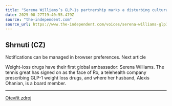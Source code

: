 ```yaml
---
title: "Serena Williams’s GLP-1s partnership marks a disturbing cultural turning point"
date: 2025-08-27T19:40:55.479Z
source: "the-independent.com"
source_url: https://www.the-independent.com/voices/serena-williams-glp1-weight-loss-drugs-ro-alexis-ohanian-b2813255.html
---
```


## Shrnutí (CZ)
Notifications can be managed in browser preferences. Next article

Weight-loss drugs have their first global ambassador: Serena Williams. The tennis great has signed on as the face of Ro, a telehealth company prescribing GLP-1 weight loss drugs, and where her husband, Alexis Ohanian, is a board member.

---

[Otevřít zdroj](https://www.the-independent.com/voices/serena-williams-glp1-weight-loss-drugs-ro-alexis-ohanian-b2813255.html)

